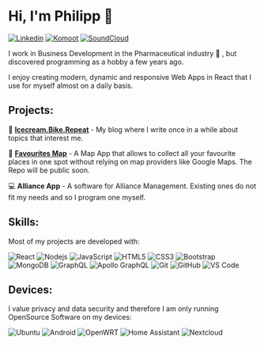 # Hi, I'm Philipp 👋

[![Linkedin](https://img.shields.io/badge/-LinkedIn-blue?style=plastic&&color=0A66C2&logo=Linkedin&logoColor=white&link=https://www.linkedin.com/in/philippbastian/)](https://www.linkedin.com/in/philippbastian/) [![Komoot](https://img.shields.io/static/v1?style=plastic&message=Komoot&color=6AA127&logo=Komoot&logoColor=FFFFFF&label&link=https://www.komoot.de/user/49710596380
)](https://www.komoot.de/user/49710596380) [![SoundCloud](https://img.shields.io/static/v1?style=plastic&message=SoundCloud&color=F26F23&logo=SoundCloud&logoColor=FFFFFF&label&link=https://soundcloud.com/user-730695088
)](https://soundcloud.com/user-730695088)


I work in Business Development in the Pharmaceutical industry :dna: , but discovered programming as a hobby a few years ago.

I enjoy creating modern, dynamic and responsive Web Apps in React that I use for myself almost on a daily basis.


## Projects:

:icecream: [__Icecream.Bike.Repeat__](https://philipp.bike) - My blog where I write once in a while about topics that interest me.

:round_pushpin: [__Favourites Map__](https://map.philipp.bike) - A Map App that allows to collect all your favourite places in one spot without relying on map providers like Google Maps. The Repo will be public soon. 

:computer:  __Alliance App__ - A software for Alliance Management. Existing ones do not fit my needs and so I program one myself. 


## Skills:

Most of my projects are developed with: 

 ![React](https://img.shields.io/badge/-React-black?style=plastic&logo=react)  ![Nodejs](https://img.shields.io/badge/-Nodejs-black?style=plastic&logo=Node.js) ![JavaScript](https://img.shields.io/badge/-JavaScript-black?style=plastic&logo=javascript)  ![HTML5](https://img.shields.io/badge/-HTML5-E34F26?style=plastic&logo=html5&logoColor=white) ![CSS3](https://img.shields.io/badge/-CSS3-1572B6?style=plastic&logo=css3) ![Bootstrap](https://img.shields.io/badge/-Bootstrap-563D7C?style=plastic&logo=bootstrap) ![MongoDB](https://img.shields.io/badge/-MongoDB-black?style=plastic&logo=mongodb) ![GraphQL](https://img.shields.io/badge/-GraphQL-E10098?style=plastic&logo=graphql) ![Apollo GraphQL](https://img.shields.io/badge/-Apollo%20GraphQL-311C87?style=plastic&logo=apollo-graphql) ![Git](https://img.shields.io/badge/-Git-black?style=plastic&logo=git) ![GitHub](https://img.shields.io/badge/-GitHub-181717?style=plastic&logo=github) ![VS Code](https://img.shields.io/badge/-VS%20Code-007ACC?style=plastic&logo=visual-studio-code)

## Devices:

I value privacy and data security and therefore I am only running OpenSource Software on my devices:

![Ubuntu](https://img.shields.io/badge/Ubuntu-E95420?style=plastic&logo=ubuntu&logoColor=white)  ![Android](https://img.shields.io/badge/GrapheneOS-black?style=plastic&logo=android&logoColor=white) ![OpenWRT](https://img.shields.io/badge/OpenWrt-00B5E2?style=plastic&logo=OpenWrt&logoColor=white) ![Home Assistant](https://img.shields.io/static/v1?style=plastic&message=Home+Assistant&color=41BDF5&logo=Home+Assistant&logoColor=white&label) ![Nextcloud](https://img.shields.io/static/v1?style=plastic&message=Nextcloud&color=0082C9&logo=Nextcloud&logoColor=FFFFFF&label)



<!--
**bikeophilipp/bikeophilipp** is a ✨ _special_ ✨ repository because its `README.md` (this file) appears on your GitHub profile.

Here are some ideas to get you started:

- 🔭 I’m currently working on ...
- 🌱 I’m currently learning ...
- 👯 I’m looking to collaborate on ...
- 🤔 I’m looking for help with ...
- 💬 Ask me about ...
- 📫 How to reach me: ...
- 😄 Pronouns: ...
- ⚡ Fun fact: ...
-->
